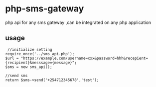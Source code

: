 # php-sms-gateway
php api for any sms gateway ,can be integrated on any php application  

## usage

     //initialize setting
    require_once('../sms_api.php');
    $url = "https://example.com/username=xxx&password=hhh&recepient={recipient}&messsage={message}";
    $sms = new sms_api();
    
    //send sms
    return $sms->send('+254712345678','test');
